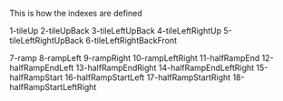 This is how the indexes are defined

1-tileUp
2-tileUpBack
3-tileLeftUpBack
4-tileLeftRightUp
5-tileLeftRightUpBack
6-tileLeftRightBackFront

7-ramp
8-rampLeft
9-rampRight
10-rampLeftRight
11-halfRampEnd
12-halfRampEndLeft
13-halfRampEndRight
14-halfRampEndLeftRight
15-halfRampStart
16-halfRampStartLeft
17-halfRampStartRight
18-halfRampStartLeftRight
